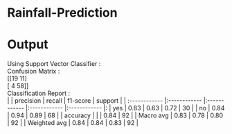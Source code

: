 # Rainfall-Prediction

# Output
Using  Support Vector Classifier  :   
Confusion Matrix :  
[[19 11]  
 [ 4 58]]  
Classification Report :  
|               |    precision    | recall | f1-score | support |
| :------------ |:------------ |:------------ |:------------ |:------------ |:
| yes | 0.83 | 0.63 | 0.72 | 30 |
| no | 0.84 | 0.94 | 0.89 | 68 |
| accuracy |  |  | 0.84 | 92 |
| Macro avg | 0.83 | 0.78 | 0.80 | 92 |
| Weighted avg | 0.84 | 0.84 | 0.83 | 92 |
